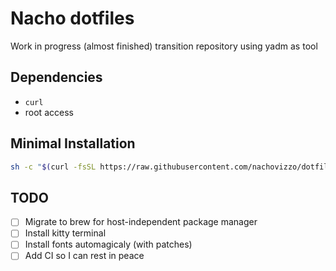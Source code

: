 # Nacho dotfiles

Work in progress (almost finished) transition repository using yadm as tool

## Dependencies

- `curl`
- root access

## Minimal Installation

```sh
sh -c "$(curl -fsSL https://raw.githubusercontent.com/nachovizzo/dotfiles/main/.config/yadm/install.sh)"
```

## TODO

- [ ] Migrate to brew for host-independent package manager
- [ ] Install kitty terminal
- [ ] Install fonts automagicaly (with patches)
- [ ] Add CI so I can rest in peace
